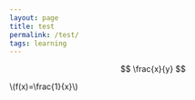 ```yaml
---
layout: page
title: test
permalink: /test/
tags: learning
---
```


$$ \frac{x}{y} $$


\\(f(x)=\frac{1}{x}\\)
